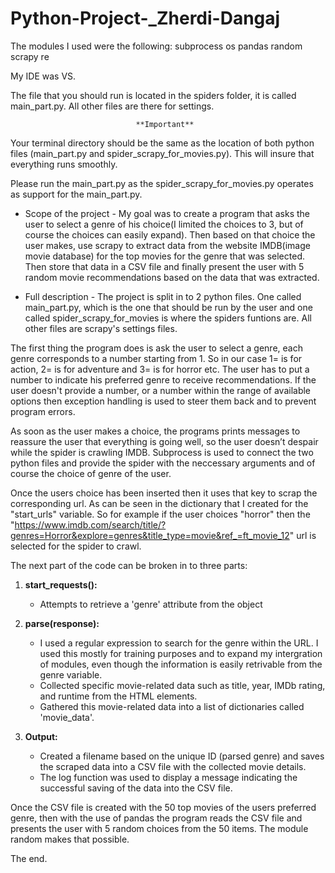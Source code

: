 # Python-Project-_Zherdi-Dangaj
The modules I used were the following:
subprocess
os
pandas
random
scrapy
re

My IDE was VS.

The file that you should run is located in the spiders folder, it is called main_part.py. All other files are there for settings. 

								**Important**

Your terminal directory should be the same as the location of both python files (main_part.py and spider_scrapy_for_movies.py).
This will insure that everything runs smoothly. 

Please run the main_part.py as the spider_scrapy_for_movies.py operates as support for the main_part.py. 


- Scope of the project -
My goal was to create a program that asks the user to select a genre of his choice(I limited the choices to 3, but of course the choices can easily expand). 
Then based on that choice the user makes, use scrapy to extract data from the website IMDB(image movie database) for the top movies for the genre that was selected. 
Then store that data in a CSV file and finally present the user with 5 random movie recommendations based on the data that was extracted.

- Full description -
The project is split in to 2 python files. One called main_part.py, which is the one that should be run by the user and one called spider_scrapy_for_movies is where the spiders funtions are.
All other files are scrapy's settings files. 

The first thing the program does is ask the user to select a genre, each genre corresponds to a number starting from 1. 
So in our case 1= is for action, 2= is for adventure and 3= is for horror etc.
The user has to put a number to indicate his preferred genre to receive recommendations. If the user doesn't provide a number, or a number within the range of available options then exception
handling is used to steer them back and to prevent program errors.

As soon as the user makes a choice, the programs prints messages to reassure the user that everything is going well, so the user doesn’t despair while the spider is crawling IMDB.
Subprocess is used to connect the two python files and provide the spider with the neccessary arguments and of course the choice of genre of the user. 

Once the users choice has been inserted then it uses that key to scrap the corresponding url. As can be seen in the dictionary that I created for the "start_urls" variable.
So for example if the user choices "horror" then the "https://www.imdb.com/search/title/?genres=Horror&explore=genres&title_type=movie&ref_=ft_movie_12" url is selected for the spider to crawl.

The next part of the code can be broken in to three parts:

1. **start_requests():**
   - Attempts to retrieve a 'genre' attribute from the object

2. **parse(response):**
   - I used a regular expression to search for the genre within the URL. I used this mostly for training purposes and to expand my intergration of modules,
 even though the information is easily retrivable from the genre variable. 
   - Collected specific movie-related data such as title, year, IMDb rating, and runtime from the HTML elements.
   - Gathered this movie-related data into a list of dictionaries called 'movie_data'.

3. **Output:**
   - Created a filename based on the unique ID (parsed genre) and saves the scraped data into a CSV file with the collected movie details.
   - The log function was used to display a message indicating the successful saving of the data into the CSV file.

Once the CSV file is created with the 50 top movies of the users preferred genre, then with the use of pandas the program reads the CSV file and presents the user with 5 random choices from the 50 items.
The module random makes that possible.

The end. 
